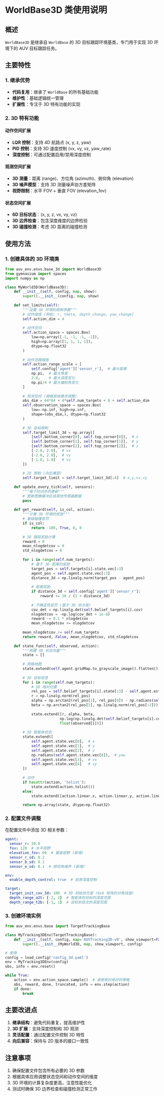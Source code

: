 # WorldBase3D 类使用说明

## 概述

`WorldBase3D` 是继承自 `WorldBase` 的 3D 目标跟踪环境基类，专门用于实现 3D 环境下的 AUV 目标跟踪任务。

## 主要特性

### 1. 继承优势
- **代码复用**：继承了 `WorldBase` 的所有基础功能
- **维护性**：基础逻辑统一管理
- **扩展性**：专注于 3D 特有功能的实现

### 2. 3D 特有功能

#### 动作空间扩展
- **LQR 控制**：支持 4D 航路点 (x, y, z, yaw)
- **PID 控制**：支持 3D 速度控制 (vx, vy, vz, yaw_rate)
- **深度控制**：可通过配置启用/禁用深度控制

#### 观测空间扩展
- **3D 测量**：距离 (range)、方位角 (azimuth)、俯仰角 (elevation)
- **3D 噪声模型**：支持 3D 测量噪声协方差矩阵
- **视野限制**：水平 FOV + 垂直 FOV (elevation_fov)

#### 状态空间扩展
- **6D 目标状态**：(x, y, z, vx, vy, vz)
- **3D 边界检查**：包含深度维度的边界检验
- **3D 碰撞检测**：考虑 3D 距离的碰撞检测

## 使用方法

### 1. 创建具体的 3D 环境类

```python
from auv_env.envs.base_3d import WorldBase3D
from gymnasium import spaces
import numpy as np

class MyWorld3D(WorldBase3D):
    def __init__(self, config, map, show):
        super().__init__(config, map, show)
    
    def set_limits(self):
        """设置 3D 环境的限制参数"""
        # 动作维度 (例如: r, theta, depth_change, yaw_change)
        self.action_dim = 4
        
        # 动作空间
        self.action_space = spaces.Box(
            low=np.array([-1, -1, -1, -1]), 
            high=np.array([1, 1, 1, 1]), 
            dtype=np.float32
        )
        
        # 动作范围缩放
        self.action_range_scale = [
            self.config['agent']['sensor_r'],  # 最大距离
            np.pi,  # 最大角度
            2.0,    # 最大深度变化
            np.pi/4 # 最大偏航角变化
        ]
        
        # 观测空间 (根据具体需求调整)
        obs_dim = 64*64 + 4*self.num_targets + 6 + self.action_dim
        self.observation_space = spaces.Box(
            low=-np.inf, high=np.inf, 
            shape=(obs_dim,), dtype=np.float32
        )
        
        # 3D 目标限制
        self.target_limit_3d = np.array([
            [self.bottom_corner[0], self.top_corner[0]],  # x
            [self.bottom_corner[1], self.top_corner[1]],  # y  
            [self.bottom_corner[2], self.top_corner[2]],  # z
            [-2.0, 2.0],  # vx
            [-2.0, 2.0],  # vy
            [-1.0, 1.0]   # vz
        ])
        
        # 2D 限制 (向后兼容)
        self.target_limit = self.target_limit_3d[:4]  # x,y,vx,vy
    
    def update_every_tick(self, sensors):
        """每个时间步的更新"""
        # 更新图像缓冲区或其他传感器数据
        pass
    
    def get_reward(self, is_col, action):
        """计算 3D 环境的奖励"""
        # 基础碰撞惩罚
        if is_col:
            return -100, True, 0, 0
        
        # 3D 跟踪奖励计算
        reward = 0
        mean_nlogdetcov = 0
        std_nlogdetcov = 0
        
        for i in range(self.num_targets):
            # 基于 3D 距离的奖励
            target_pos = self.targets[i].state.vec[:3]
            agent_pos = self.agent.state.vec[:3]
            distance_3d = np.linalg.norm(target_pos - agent_pos)
            
            # 距离奖励
            if distance_3d < self.config['agent']['sensor_r']:
                reward += 10 / (1 + distance_3d)
            
            # 不确定性惩罚 (基于 3D 协方差)
            cov_det = np.linalg.det(self.belief_targets[i].cov)
            nlogdetcov = -np.log(cov_det + 1e-8)
            reward -= 0.1 * nlogdetcov
            mean_nlogdetcov += nlogdetcov
        
        mean_nlogdetcov /= self.num_targets
        return reward, False, mean_nlogdetcov, std_nlogdetcov
    
    def state_func(self, observed, action):
        """构建 3D 状态向量"""
        state = []
        
        # 网格地图
        state.extend(self.agent.gridMap.to_grayscale_image().flatten())
        
        # 3D 目标信息
        for i in range(self.num_targets):
            # 3D 相对位置
            rel_pos = self.belief_targets[i].state[:3] - self.agent.est_state.vec[:3]
            r = np.linalg.norm(rel_pos)
            alpha = np.arctan2(rel_pos[1], rel_pos[0]) - np.radians(self.agent.est_state.vec[8])
            beta = np.arctan2(rel_pos[2], np.linalg.norm(rel_pos[:2]))
            
            state.extend([r, alpha, beta, 
                         np.log(np.linalg.det(self.belief_targets[i].cov) + 1e-8),
                         float(observed[i])])
        
        # 3D 智能体状态
        state.extend([
            self.agent.state.vec[0],  # x
            self.agent.state.vec[1],  # y  
            self.agent.state.vec[2],  # z
            np.radians(self.agent.state.vec[8]),  # yaw
            self.agent.state.vec[3],  # vx
            self.agent.state.vec[4]   # vy
        ])
        
        # 动作
        if hasattr(action, 'tolist'):
            state.extend(action.tolist())
        else:
            state.extend([action.linear.x, action.linear.y, action.linear.z, action.angular.z])
        
        return np.array(state, dtype=np.float32)
```

### 2. 配置文件调整

在配置文件中添加 3D 相关参数：

```yaml
agent:
  sensor_r: 20.0
  fov: 120  # 水平视野
  elevation_fov: 60  # 垂直视野 (新增)
  sensor_r_sd: 0.2
  sensor_b_sd: 0.1
  sensor_e_sd: 0.1  # 俯仰角噪声 (新增)

env:
  enable_depth_control: true  # 启用深度控制

target:
  target_init_cov_3d: 100  # 3D 初始协方差 (6x6 矩阵的对角线值)
  depth_range_a2t: [-2, 2]  # 智能体到目标的深度范围
  depth_range_t2b: [-1, 1]  # 目标到信念的深度范围
```

### 3. 创建环境实例

```python
from auv_env.envs.base import TargetTrackingBase

class MyTracking3DEnv(TargetTrackingBase):
    def __init__(self, config, map='AUVTracking3D-v0', show_viewport=False):
        super().__init__(MyWorld3D, map, show_viewport, config)

# 使用
config = load_config('config_3d.yaml')
env = MyTracking3DEnv(config)
obs, info = env.reset()

while True:
    action = env.action_space.sample()  # 或使用训练好的策略
    obs, reward, done, truncated, info = env.step(action)
    if done:
        break
```

## 主要改进点

1. **继承结构**：避免代码重复，提高维护性
2. **3D 扩展**：支持深度控制和 3D 观测
3. **灵活配置**：通过配置文件控制 3D 特性
4. **向后兼容**：保持与 2D 版本的接口一致性

## 注意事项

1. 确保配置文件包含所有必要的 3D 参数
2. 根据具体应用调整状态空间和动作空间的维度
3. 3D 环境的计算复杂度更高，注意性能优化
4. 测试时确保 3D 边界检查和碰撞检测正常工作
